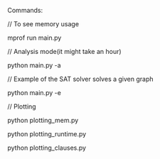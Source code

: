 Commands:

// To see memory usage

mprof run main.py 

// Analysis mode(it might take an hour)

python main.py -a

// Example of the SAT solver solves a given graph

python main.py -e 

// Plotting

python plotting_mem.py

python plotting_runtime.py

python plotting_clauses.py

